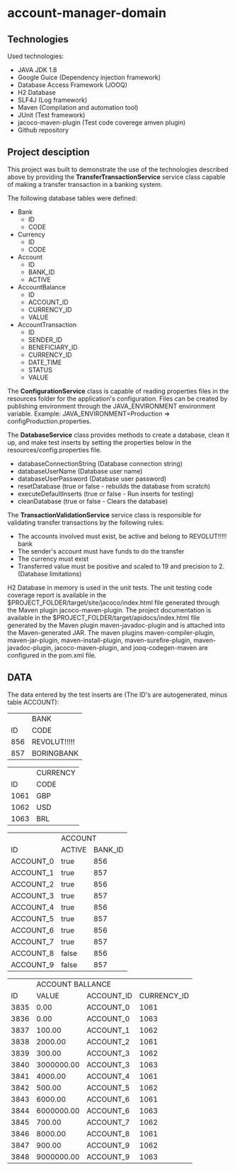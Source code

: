 # account-manager-domain

## Technologies 

Used technologies:
* JAVA JDK 1.8
* Google Guice (Dependency injection framework)
* Database Access Framework (JOOQ)
* H2 Database
* SLF4J (Log framework)
* Maven (Compilation and automation tool)
* JUnit (Test framework)
* jacoco-maven-plugin (Test code coverege amven plugin)
* Github repository

## Project desciption

This project was built to demonstrate the use of the technologies described above by providing the <b>TransferTransactionService</b> service class capable of making a transfer transaction in a banking system.

The following database tables were defined:
  * Bank
    * ID
    * CODE
  * Currency
    * ID
    * CODE
  * Account
    * ID
    * BANK_ID
    * ACTIVE
  * AccountBalance
    * ID
    * ACCOUNT_ID
    * CURRENCY_ID
    * VALUE
  * AccountTransaction
    * ID
    * SENDER_ID
    * BENEFICIARY_ID
    * CURRENCY_ID
    * DATE_TIME
    * STATUS
    * VALUE

The <b>ConfigurationService</b> class is capable of reading properties files in the resources folder for the application's configuration. Files can be created by publishing environment through the JAVA_ENVIRONMENT environment variable. Example: JAVA_ENVIRONMENT=Production => configProduction.properties.

The <b>DatabaseService</b> class provides methods to create a database, clean it up, and make test inserts by setting the properties below in the resources/config.properties file.
* databaseConnectionString (Database connection string)
* databaseUserName (Database user name)
* databaseUserPassword (Database user password)
* resetDatabase (true or false - rebuilds the database from scratch)
* executeDefaultInserts (true or false - Run inserts for testing)
* cleanDatabase (true or false - Clears the database)
	
The <b>TransactionValidationService</b> service class is responsible for validating transfer transactions by the following rules:
* The accounts involved must exist, be active and belong to REVOLUT!!!!! bank 
* The sender's account must have funds to do the transfer
* The currency must exist
* Transferred value must be positive and scaled to 19 and precision to 2. (Database limitations)

H2 Database in memory is used in the unit tests.
The unit testing code coverage report is available in the $PROJECT_FOLDER/target/site/jacoco/index.html file generated through the Maven plugin jacoco-maven-plugin.
The project documentation is available in the $PROJECT_FOLDER/target/apidocs/index.html file generated by the Maven plugin maven-javadoc-plugin and is attached into the Maven-generated JAR.
The maven plugins maven-compiler-plugin, maven-jar-plugin, maven-install-plugin, maven-surefire-plugin, maven-javadoc-plugin, jacoco-maven-plugin, and jooq-codegen-maven are configured in the pom.xml file.

## DATA
The data entered by the test inserts are (The ID's are autogenerated, minus table ACCOUNT):

<table>
  <th>
    <td colspan="2">BANK</td>
  </th>
  <tr>
    <td>ID</td>
    <td>CODE</td>
  </tr>
  <tr>
    <td>856</td>
    <td>REVOLUT!!!!!</td>
  </tr>
  <tr>
    <td>857</td>
    <td>BORINGBANK</td>
  </tr>
</table>

<table>
  <th>
    <td colspan="2">CURRENCY</td>
  </th>
  <tr>
    <td>ID</td>
    <td>CODE</td>
  </tr>
  <tr>
    <td>1061</td>
    <td>GBP</td>
  </tr>
  <tr>
    <td>1062</td>
    <td>USD</td>
  </tr>
  <tr>
    <td>1063</td>
    <td>BRL</td>
  </tr>
</table>

<table>
  <th>
    <td colspan="3">ACCOUNT</td>
  </th>
  <tr>
    <td>ID</td>
    <td>ACTIVE</td>
    <td>BANK_ID</td>
  </tr>
  <tr>
    <td>ACCOUNT_0</td>
    <td>true</td>
    <td>856</td>
  </tr>
  <tr>
    <td>ACCOUNT_1</td>
    <td>true</td>
    <td>857</td>
  </tr>
  <tr>
    <td>ACCOUNT_2</td>
    <td>true</td>
    <td>856</td>
  </tr>
  <tr>
    <td>ACCOUNT_3</td>
    <td>true</td>
    <td>857</td>
  </tr>
  <tr>
    <td>ACCOUNT_4</td>
    <td>true</td>
    <td>856</td>
  </tr>
  <tr>
    <td>ACCOUNT_5</td>
    <td>true</td>
    <td>857</td>
  </tr>
  <tr>
    <td>ACCOUNT_6</td>
    <td>true</td>
    <td>856</td>
  </tr>
  <tr>
    <td>ACCOUNT_7</td>
    <td>true</td>
    <td>857</td>
  </tr>
  <tr>
    <td>ACCOUNT_8</td>
    <td>false</td>
    <td>856</td>
  </tr>
  <tr>
    <td>ACCOUNT_9</td>
    <td>false</td>
    <td>857</td>
  </tr>
</table>

<table>
  <th>
    <td colspan="4">ACCOUNT BALLANCE</td>
  </th>
  <tr>
    <td>ID</td>
    <td>VALUE</td>
    <td>ACCOUNT_ID</td>
    <td>CURRENCY_ID</td>
  </tr>
  <tr>
    <td>3835<t/td>
    <td>0.00</td>
    <td>ACCOUNT_0</td>
    <td>1061</td>
  </tr>
  <tr>
    <td>3836<t/td>
    <td>0.00</td>
    <td>ACCOUNT_0</td>
    <td>1063</td>
  </tr>
  <tr>
    <td>3837<t/td>
    <td>100.00</td>
    <td>ACCOUNT_1</td>
    <td>1062</td>
  </tr>
  <tr>
    <td>3838<t/td>
    <td>2000.00</td>
    <td>ACCOUNT_2</td>
    <td>1061</td>
  </tr>
  <tr>
    <td>3839<t/td>
    <td>300.00</td>
    <td>ACCOUNT_3</td>
    <td>1062</td>
  </tr>
  <tr>
    <td>3840<t/td>
    <td>3000000.00</td>
    <td>ACCOUNT_3</td>
    <td>1063</td>
  </tr>
  <tr>
    <td>3841<t/td>
    <td>4000.00</td>
    <td>ACCOUNT_4</td>
    <td>1061</td>
  </tr>
  <tr>
    <td>3842<t/td>
    <td>500.00</td>
    <td>ACCOUNT_5</td>
    <td>1062</td>
  </tr>
  <tr>
    <td>3843<t/td>
    <td>6000.00</td>
    <td>ACCOUNT_6</td>
    <td>1061</td>
  </tr>
  <tr>
    <td>3844<t/td>
    <td>6000000.00</td>
    <td>ACCOUNT_6</td>
    <td>1063</td>
  </tr>
  <tr>
    <td>3845<t/td>
    <td>700.00</td>
    <td>ACCOUNT_7</td>
    <td>1062</td>
  </tr>
  <tr>
    <td>3846<t/td>
    <td>8000.00</td>
    <td>ACCOUNT_8</td>
    <td>1061</td>
  </tr>
  <tr>
    <td>3847<t/td>
    <td>900.00</td>
    <td>ACCOUNT_9</td>
    <td>1062</td>
  </tr>
  <tr>
    <td>3848<t/td>
    <td>9000000.00</td>
    <td>ACCOUNT_9</td>
    <td>1063</td>
  </tr>
</table>
